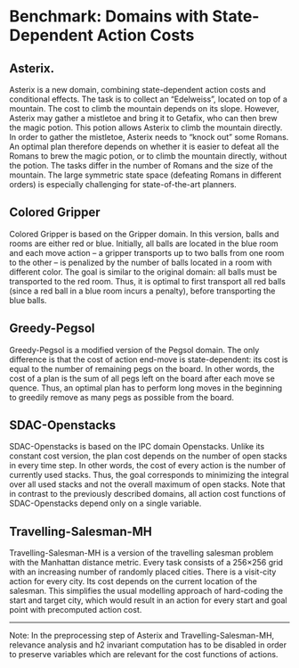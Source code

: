 # Benchmark: Domains with State-Dependent Action Costs

## Asterix.
Asterix is a new domain, combining state-dependent action costs and conditional effects. The task is to collect an “Edelweiss”, located on top of a mountain. The cost to climb the mountain depends on its slope. However, Asterix may gather a mistletoe and bring it to Getafix, who can then brew the magic potion. This potion allows Asterix to climb the mountain directly. In order to gather the mistletoe, Asterix needs to “knock out” some Romans. An optimal plan therefore depends on whether it is easier to defeat all the Romans to brew the magic potion, or to climb the mountain directly, without the potion. The tasks differ in the number of Romans and the size of the mountain. The large symmetric state space (defeating Romans in different orders) is especially challenging for state-of-the-art planners.

## Colored Gripper
Colored Gripper is based on the Gripper domain. In this version, balls and rooms are either red or blue. Initially, all balls are located in the blue room and each move action – a gripper transports up to two balls from one room to the other – is penalized by the number of balls located in a room with different color. The goal is similar to the original domain: all balls must be transported to the red room. Thus, it is optimal to first transport all red balls (since a red ball in a blue room incurs a penalty), before transporting the blue balls.

## Greedy-Pegsol
Greedy-Pegsol is a modified version of the Pegsol domain. The only difference is that the cost of action end-move is state-dependent: its cost is equal to the number of remaining pegs on the board. In other words, the cost of a plan is the sum of all pegs left on the board after each move se quence. Thus, an optimal plan has to perform long moves in the beginning to greedily remove as many pegs as possible from the board.

## SDAC-Openstacks
SDAC-Openstacks is based on the IPC domain Openstacks. Unlike its constant cost version, the plan cost depends on the number of open stacks in every time step. In other words, the cost of every action is the number of currently used stacks. Thus, the goal corresponds to minimizing the integral over all used stacks and not the overall maximum of open stacks. Note that in contrast to the previously described domains, all action cost functions of SDAC-Openstacks depend only on a single variable.

## Travelling-Salesman-MH
Travelling-Salesman-MH is a version of the travelling salesman problem with the Manhattan distance metric. Every task consists of a 256×256 grid with an increasing number of randomly placed cities. There is a visit-city action for every city. Its cost depends on the current location of the salesman. This simplifies the usual modelling approach of hard-coding the start and target city, which would result in an action for every start and goal point with precomputed action cost.


<hr>
Note: In the preprocessing step of Asterix and Travelling-Salesman-MH, relevance analysis and h2 invariant computation has to be disabled in order to preserve variables which are relevant for the cost functions of actions.
